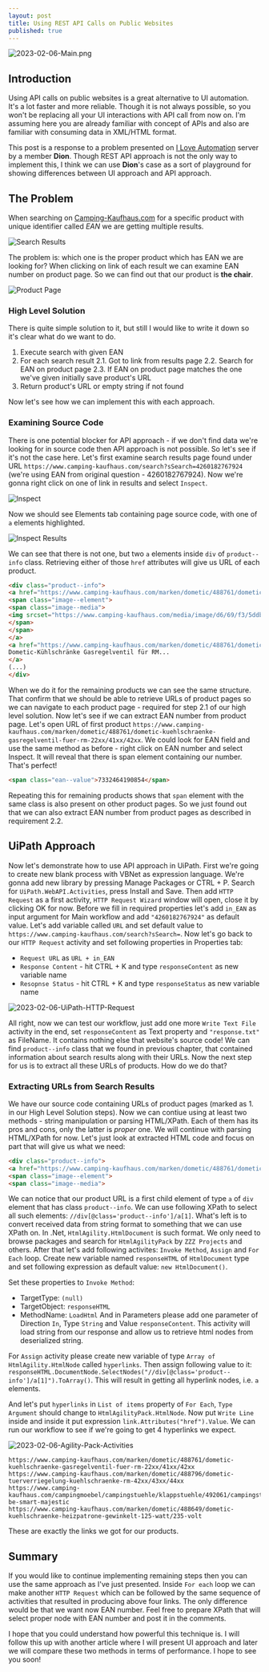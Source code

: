 ```yaml
---
layout: post
title: Using REST API Calls on Public Websites
published: true
---
```


![2023-02-06-Main.png]({{site.baseurl}}/assets/img/2023-02-06-Main.png)

## Introduction
Using API calls on public websites is a great alternative to UI automation. It's a lot faster and more reliable. Though it is not always possible, so you won't be replacing all your UI interactions with API call from now on. I'm assuming here you are already familiar with concept of APIs and also are familiar with consuming data in XML/HTML format.

This post is a response to a problem presented on [I Love Automation](https://discord.gg/iloveautomation) server by a member **Dion**. Though REST API approach is not the only way to implement this, I think we can use **Dion**'s case as a sort of playground for showing differences between UI approach and API approach.

## The Problem
When searching on [Camping-Kaufhaus.com](https://www.camping-kaufhaus.com) for a specific product with unique identifier  called *EAN* we are getting multiple results.

![Search Results]({{site.baseurl}}/assets/img/2023-02-06-search-results.png)

The problem is: which one is the proper product which has EAN we are looking for? When clicking on link of each result we can examine EAN number on product page. So we can find out that our product is **the chair**.

![Product Page]({{site.baseurl}}/assets/img/2023-02-06-product-page.png)

### High Level Solution
There is quite simple solution to it, but still I would like to write it down so it's clear what do we want to do.

1. Execute search with given EAN
2. For each search result
2.1. Got to link from results page
2.2. Search for EAN on product page
2.3. If EAN on product page matches the one we've given initially save product's URL
3. Return product's URL or empty string if not found

Now let's see how we can implement this with each approach.

### Examining Source Code
There is one potential blocker for API approach - if we don't find data we're looking for in source code then API approach is not possible. So let's see if it's not the case here. Let's first examine search results page found under URL `https://www.camping-kaufhaus.com/search?sSearch=4260182767924` (we're using EAN from original question - 4260182767924). Now we're gonna right click on one of link in results and select `Inspect`.

![Inspect]({{site.baseurl}}/assets/img/2023-02-06-Inspect.png)

Now we should see Elements tab containing page source code, with one of `a` elements highlighted.

![Inspect Results]({{site.baseurl}}/assets/img/2023-02-06-Inspect-Results.png)

We can see that there is not one, but two `a` elements inside `div` of `product--info` class. Retrieving either of those `href` attributes will give us URL of each product.

```html
<div class="product--info">
<a href="https://www.camping-kaufhaus.com/marken/dometic/488761/dometic-kuehlschraenke-gasregelventil-fuer-rm-22xx/41xx/42xx" title="Dometic-Kühlschränke Gasregelventil für RM 22XX/41XX/42XX" class="product--image">
<span class="image--element">
<span class="image--media">
<img srcset="https://www.camping-kaufhaus.com/media/image/d6/69/f3/5ddb692f973051158f2a6bc68fb21c9f9902adf5_DO11220_00_H_21_FRE_thumbnail_2000px_72ppi_200x200.jpg, https://www.camping-kaufhaus.com/media/image/92/79/b2/5ddb692f973051158f2a6bc68fb21c9f9902adf5_DO11220_00_H_21_FRE_thumbnail_2000px_72ppi_200x200@2x.jpg 2x" alt="Dometic-Kühlschränke Gasregelventil für RM 22XX/41XX/42XX" title="Dometic-Kühlschränke Gasregelventil für RM 22XX/41XX/42XX">
</span>
</span>
</a>
<a href="https://www.camping-kaufhaus.com/marken/dometic/488761/dometic-kuehlschraenke-gasregelventil-fuer-rm-22xx/41xx/42xx" class="product--title" title="Dometic-Kühlschränke Gasregelventil für RM 22XX/41XX/42XX">
Dometic-Kühlschränke Gasregelventil für RM...
</a>
(...)
</div>
```

When we do it for the remaining products we can see the same structure. That confirm that we should be able to retrieve URLs of product pages so we can navigate to each product page - required for step 2.1 of our high level solution. Now let's see if we can extract EAN number from product page. Let's open URL of first product `https://www.camping-kaufhaus.com/marken/dometic/488761/dometic-kuehlschraenke-gasregelventil-fuer-rm-22xx/41xx/42xx`. We could look for EAN field and use the same method as before - right click on EAN number and select Inspect. It will reveal that there is span element containing our number. That's perfect!

```html
<span class="ean--value">7332464190854</span>
```

Repeating this for remaining products shows that `span` element with the same class is also present on other product pages. So we just found out that we can also extract EAN number from product pages as described in requirement 2.2.


## UiPath Approach
Now let's demonstrate how to use API approach in UiPath. First we're going to create new blank process with VBNet as expression language. We're gonna add new library by pressing Manage Packages or CTRL + P. Search for `UiPath.WebAPI.Activities`, press Install and Save. Then add `HTTP Request` as a first activity, `HTTP Request Wizard` window will open, close it by clicking OK for now. Before we fill in required properties let's add `in_EAN` as input argument for Main workflow and add `"4260182767924"` as default value. Let's add variable called `URL` and set default value to `https://www.camping-kaufhaus.com/search?sSearch=`. Now let's go back to our `HTTP Request` activity and set following properties in Properties tab:
- `Request URL` as `URL + in_EAN`
- `Response Content` - hit CTRL + K and type `responseContent` as new variable name
- `Resopnse Status` - hit CTRL + K and type `responseStatus` as new variable name

![2023-02-06-UiPath-HTTP-Request]({{site.baseurl}}/assets/img/2023-02-06-UiPath-HTTP-Request.png)

All right, now we can test our workflow, just add one more `Write Text File` activity in the end, set `responseContent` as Text property and `"response.txt"` as FileName. It contains nothing else that website's source code! We can find `product--info` class that we found in previous chapter, that contained information about search results along with their URLs. Now the next step for us is to extract all these URLs of products. How do we do that?

### Extracting URLs from Search Results
We have our source code containing URLs of product pages (marked as 1. in our High Level Solution steps). Now we can contiue using at least two methods - string manipulation or parsing HTML/XPath. Each of them has its pros and cons, only the latter is *proper* one. We will continue with parsing HTML/XPath for now. Let's just look at extracted HTML code and focus on part that will give us what we need:

```html
<div class="product--info">
<a href="https://www.camping-kaufhaus.com/marken/dometic/488761/dometic-kuehlschraenke-gasregelventil-fuer-rm-22xx/41xx/42xx" title="Dometic-Kühlschränke Gasregelventil für RM 22XX/41XX/42XX" class="product--image">
<span class="image--element">
<span class="image--media">
```

We can notice that our product URL is a first child element of type `a` of `div` element that has class `product--info`. We can use following XPath to select all such elements: `//div[@class='product--info']/a[1]`. What's left is to convert received data from string format to something that we can use XPath on. In .Net, `HtmlAgility.HtmlDocument` is such format. We only need to browse packages and search for `HtmlAgilityPack` by `ZZZ Projects` and others. After that let's add following activites: `Invoke Method`, `Assign` and `For Each` loop. Create new variable named `responseHTML` of `HtmlDocument` type and set following expression as default value: `new HtmlDocument()`.

Set these properties to `Invoke Method`:
- TargetType: `(null)`
- TargetObject: `responseHTML`
- MethodName: `LoadHtml`
And in Parameters please add one parameter of Direction `In`, Type `String` and Value `responseContent`. This activity will load string from our response and allow us to retrieve html nodes from deserialized string.

For `Assign` activity please create new variable of type `Array of HtmlAgility.HtmlNode` called `hyperlinks`. Then assign following value to it: `responseHTML.DocumentNode.SelectNodes("//div[@class='product--info']/a[1]").ToArray()`. This will result in getting all hyperlink nodes, i.e. `a` elements.

And let's put `hyperlinks` in `List of items` property of `For Each`, `Type Argument` should change to `HtmlAgilityPack.HtmlNode`. Now put `Write Line` inside and inside it put expression `link.Attributes("href").Value`. We can run our workflow to see if we're going to get 4 hyperlinks we expect.

![2023-02-06-Agility-Pack-Activities]({{site.baseurl}}/assets/img/2023-02-06-Agility-Pack-Activities.png)

```
https://www.camping-kaufhaus.com/marken/dometic/488761/dometic-kuehlschraenke-gasregelventil-fuer-rm-22xx/41xx/42xx
https://www.camping-kaufhaus.com/marken/dometic/488796/dometic-tuerverriegelung-kuehlschraenke-rm-42xx/43xx/44xx
https://www.camping-kaufhaus.com/campingmoebel/campingstuehle/klappstuehle/492061/campingstuhl-be-smart-majestic
https://www.camping-kaufhaus.com/marken/dometic/488649/dometic-kuehlschraenke-heizpatrone-gewinkelt-125-watt/235-volt
```

These are exactly the links we got for our products.

## Summary
If you would like to continue implementing remaining steps then you can use the same approach as I've just presented. Inside `For each` loop we can make another `HTTP Request` which can be followed by the same sequence of activities that resulted in producing above four links. The only difference would be that we want now EAN number. Feel free to prepare XPath that will select proper node with EAN number and post it in the comments.  
  
I hope that you could understand how powerful this technique is. I will follow this up with another article where I will present UI approach and later we will compare these two methods in terms of performance. I hope to see you soon!


